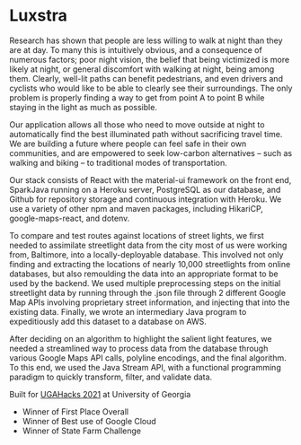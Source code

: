 # Luxstra

Research has shown that people are less willing to walk at night than they are at day. To many this is intuitively obvious, and a consequence of numerous factors; poor night vision, the belief that being victimized is more likely at night, or general discomfort with walking at night, being among them. Clearly, well-lit paths can benefit pedestrians, and even drivers and cyclists who would like to be able to clearly see their surroundings. The only problem is properly finding a way to get from point A to point B while staying in the light as much as possible.

Our application allows all those who need to move outside at night to automatically find the best illuminated path without sacrificing travel time. We are building a future where people can feel safe in their own communities, and are empowered to seek low-carbon alternatives – such as walking and biking – to traditional modes of transportation.

Our stack consists of React with the material-ui framework on the front end, SparkJava running on a Heroku server, PostgreSQL as our database, and Github for repository storage and continuous integration with Heroku. We use a variety of other npm and maven packages, including HikariCP, google-maps-react, and dotenv.

To compare and test routes against locations of street lights, we first needed to assimilate streetlight data from the city most of us were working from, Baltimore, into a locally-deployable database. This involved not only finding and extracting the locations of nearly 10,000 streetlights from online databases, but also remoulding the data into an appropriate format to be used by the backend. We used multiple preprocessing steps on the initial streetlight data by running through the .json file through 2 different Google Map APIs involving proprietary street information, and injecting that into the existing data. Finally, we wrote an intermediary Java program to expeditiously add this dataset to a database on AWS.

After deciding on an algorithm to highlight the salient light features, we needed a streamlined way to process data from the database through various Google Maps API calls, polyline encodings, and the final algorithm. To this end, we used the Java Stream API, with a functional programming paradigm to quickly transform, filter, and validate data.

Built for [UGAHacks 2021](https://devpost.com/software/luxstra) at University of Georgia
- Winner of First Place Overall
- Winner of Best use of Google Cloud
- Winner of State Farm Challenge
